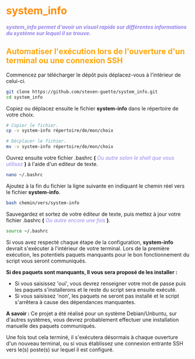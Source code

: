 # <span style="color: darkorange;">system_info</span>

***<span style="color: #9683EC;">system_info permet d'avoir un visuel rapide sur différentes informations du système sur lequel il se trouve.</span>***

## <span style="color: orange;">Automatiser l'exécution lors de l'ouverture d'un terminal ou une connexion SSH</span>

Commencez par télécharger le dépôt puis déplacez-vous à l'intérieur de celui-ci.
``` Bash
git clone https://github.com/steven-guette/system_info.git
cd system_info
```


Copiez ou déplacez ensuite le fichier **system-info** dans le répertoire de votre choix.
``` Bash
# Copier le fichier.
cp -v system-info répertoire/de/mon/choix

# Décplacer le fichier.
mv -v system-info répertoire/de/mon/choix
```

Ouvrez ensuite votre fichier .bashrc **(** *<span style="color: #9683EC;">Ou autre selon le shell que vous utilisez</span>* **)** à l'aide d'un editeur de texte.
``` Bash
nano ~/.bashrc
```

Ajoutez à la fin du fichier la ligne suivante en indiquant le chemin réel vers le fichier **system-info**.
``` Bash
bash chemin/vers/system-info
```

Sauvegardez et sortez de votre éditeur de texte, puis mettez à jour votre fichier .bashrc **(** *<span style="color: #9683EC;">Ou autre encore une fois</span>* **)**.
``` Bash
source ~/.bashrc
```

Si vous avez respecté chaque étape de la configuration, **system-info** devrait s'exécuter à l'intérieur de votre terminal.
Lors de la première exécution, les potentiels paquets manquants pour le bon fonctionnement du script vous seront communiqués.

**Si des paquets sont manquants, ll vous sera proposé de les installer :**
- Si vous saisissez 'oui', vous devrez renseigner votre mot de passe puis les paquets s'installerons et le reste du script sera ensuite exécuté.
- Si vous saisissez 'non', les paquets ne seront pas installé et le script s'arrêtera à cause des dépendances manquantes.

**A savoir :** Ce projet a été réalisé pour un système Debian/Unbuntu, sur d'autres systèmes, vous devrez probablement effectuer une installation manuelle des paquets communiqués.

Une fois tout cela terminé, il s'exécutera désormais à chaque ouverture d'un nouveau terminal, ou si vous établissez une connexion entrante SSH vers le(s) poste(s) sur lequel il est configuré. 
